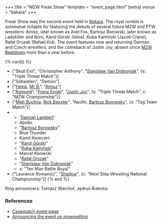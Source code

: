 +++
title = "MZW Freak Show"
template = "event_page.html"
[extra]
venue = "bakara"
+++

Freak Show was the second event held in [Bakara](@/v/bakara.md). The royal rumble is somewhat notable for featuring the debuts of several future MZW and PTW wrestlers: Amisz, later known as Axel Fox, Bartosz Borowski, later known as Ladykiller and Boro, Karol Górski (Iskra), Kuba Kamiński (Jacob Crane), Rafał Orszak (Rafael Kid). The event features new and returning German and Czech wrestlers, and the comeback of Justin Joy, absent since [MZW Beatdown](@/e/2016-05-14-mzw-beatdown.md) more than a year before.

{% card() %}
- ["Skull Evil", "Christopher Anthony", "[Stanislaw Van Dobroniak](@/w/stanislaw-van-dobroniak.md)",
  {s: "Triple Threat Match"}]
- ["Sebastien", "Demon"]
- ["[Hexia](@/w/hexia.md), [Mr B.](@/w/mr-b.md)", "[Amisz](@/w/axel-fox.md)"]
- ["[Asmund](@/w/asmund.md)", "[Franz Engel](@/w/franz-engel.md)", "[Justin Joy](@/w/justin-joy.md)",
  {s: "Triple Threat Match", c: "MZW Championship"}]
- ["[Matt Buckna](@/w/matt-buckna.md), [Rick Baxxter](@/w/rick-baxxter.md)", "Apollo,
    [Bartosz Borowsky](@/w/boro.md)", {s: "Tag Team Match"}]
- - '[Damian Lambert](@/w/damien-rothschild.md)'
  - Apollo
  - "[Bartosz Borowsky](@/w/boro.md)"
  - Blue Thunder
  - Kamil Kwiecień
  - "[Karol Górski](@/w/iskra.md)"
  - "[Kuba Kamiński](@/w/jacob-crane.md)"
  - Marcel Koniecki
  - "[Rafał Orszak](@/w/rafael-kid.md)"
  - "[Stanislaw Van Dobroniak](@/w/stanislaw-van-dobroniak.md)"
  - s: "Ten Man Battle Royal"
- ["Laurance Roman(c)", "[Shadow](@/w/shadow.md)", {c: "Next Step Wrestling National
      Championship"}]
{% end %}

Ring announcers: Tomasz Warchoł, Jędruś Bułecka

### References

* [Cagematch event page](https://www.cagematch.net/?id=1&nr=189507)
* [Announcing the event on mywrestling](https://mywrestling.com.pl/mzw-freak-show-2017-zapowiedz-gali/)
